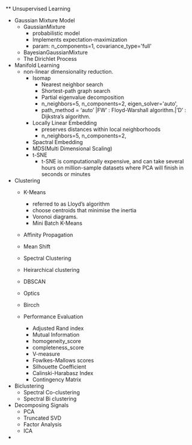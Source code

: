 ** Unsupervised Learning
* Gaussian Mixture Model
  * GaussianMixture 
    * probabilistic model
    * Implements expectation-maximization 
    * param: n_components=1, covariance_type='full' 
  * BayesianGaussianMixture
  * The Dirichlet Process
* Manifold Learning
  * non-linear dimensionality reduction.
    * Isomap
      * Nearest neighbor search
      * Shortest-path graph search
      * Partial eigenvalue decomposition
      * n_neighbors=5, n_components=2, eigen_solver='auto',
      * path_method = ‘auto’ |FW’ : Floyd-Warshall algorithm.|‘D’ : Dijkstra’s algorithm.
    * Locally Linear Embedding
      * preserves distances within local neighborhoods
      * n_neighbors=5, n_components=2,
    * Spactral Embedding
    * MDS(Multi Dimensional Scaling)
    * t-SNE
      * t-SNE is computationally expensive, and can take several hours on million-sample datasets where 
        PCA will finish in seconds or minutes
* Clustering 
  * K-Means
    * referred to as Lloyd’s algorithm
    * choose centroids that minimise the inertia
    * Voronoi diagrams.
    * Mini Batch K-Means
    
  * Affinity Propagation
  * Mean Shift
  * Spectral Clustering
  * Heirarchical clustering
  * DBSCAN
  * Optics
  * Bircch
  * Performance Evaluation 
    * Adjusted Rand index
    * Mutual Information
    * homogeneity_score
    * completeness_score
    * V-measure
    * Fowlkes-Mallows scores
    * Silhouette Coefficient
    * Calinski-Harabasz Index
    * Contingency Matrix
* Biclustering
   * Spectral Co-clustering
   * Spectral Bi clustering
* Decomposing Signals
   * PCA
   * Truncated SVD  
   * Factor Analysis
   * ICA
* 
    
  
